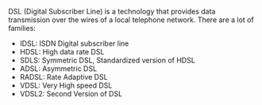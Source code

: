 DSL (Digital Subscriber Line) is a technology that provides data transmission over the wires of a local telephone network. There are a lot of families:
- IDSL: ISDN Digital subscriber line 
- HDSL: High data rate DSL
- SDLS: Symmetric DSL, Standardized version of HDSL 
- ADSL: Asymmetric DSL
- RADSL: Rate Adaptive DSL 
- VDSL: Very High speed DSL
- VDSL2: Second Version of DSL 
